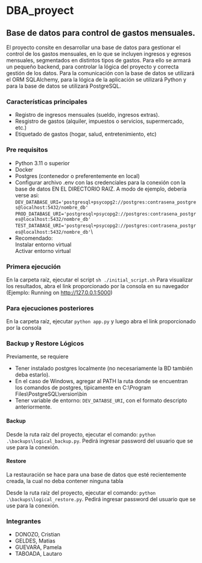 # DBA_proyect

## Base de datos para control de gastos mensuales.

El proyecto consite en desarrollar una base de datos para gestionar el control de los gastos mensuales, en lo que se incluyen ingresos y egresos mensuales, segmentados en distintos tipos de gastos. Para ello se armará un pequeño backend, para controlar la lógica del proyecto y correcta gestión de los datos. Para la comunicación con la base de datos se utilizará el ORM SQLAlchemy, para la lógica de la aplicación se utilizará Python y para la base de datos se utilizará PostgreSQL.

### Características principales

- Registro de ingresos mensuales (sueldo, ingresos extras).
- Resgistro de gastos (alquiler, impuestos o servicios, supermercado, etc.)
- Etiquetado de gastos (hogar, salud, entretenimiento, etc)

### Pre requisitos

- Python 3.11 o superior
- Docker
- Postgres (contenedor o preferentemente en local)
- Configurar archivo .env con las credenciales para la conexión con la base de datos EN EL DIRECTORIO RAIZ. A modo de ejemplo, debería verse asi:\
  `DEV_DATABASE_URI='postgresql+psycopg2://postgres:contrasena_postgres@localhost:5432/nombre_db'`\
  `PROD_DATABASE_URI='postgresql+psycopg2://postgres:contrasena_postgres@localhost:5432/nombre_db'`\
  `TEST_DATABASE_URI='postgresql+psycopg2://postgres:contrasena_postgres@localhost:5432/nombre_db'`\
- Recomendado:\
  Instalar entorno virtual\
  Activar entorno virtual

### Primera ejecución

En la carpeta raíz, ejecutar el script `sh ./initial_script.sh`
Para visualizar los resultados, abra el link proporcionado por la consola en su navegador (Ejemplo: Running on http://127.0.0.1:5000)

### Para ejecuciones posteriores

En la carpeta raíz, ejecutar `python app.py` y luego abra el link proporcionado por la consola

### Backup y Restore Lógicos

Previamente, se requiere 
- Tener instalado postgres localmente (no necesariamente la BD también deba estarlo). 
- En el caso de Windows, agregar al PATH la ruta donde se encuentran los comandos de postgres, típicamente en C:\Program Files\PostgreSQL\version\bin
- Tener variable de entorno: `DEV_DATABSE_URI`, con el formato descripto anteriormente.

#### Backup

Desde la ruta raíz del proyecto, ejecutar el comando:
`python .\backups\logical_backup.py`. Pedirá ingresar password del usuario que se use para la conexión.

#### Restore

La restauración se hace para una base de datos que esté recientemente creada, la cual no deba contener ninguna tabla

Desde la ruta raíz del proyecto, ejecutar el comando:
`python .\backups\logical_restore.py`. Pedirá ingresar password del usuario que se use para la conexión.


### Integrantes

- DONOZO, Cristian
- GELDES, Matias
- GUEVARA, Pamela
- TABOADA, Lautaro

